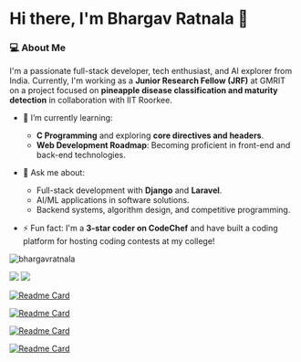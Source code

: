 # Hi there, I'm Bhargav Ratnala 👋

### 💻 About Me

I'm a passionate full-stack developer, tech enthusiast, and AI explorer from India. Currently, I'm working as a **Junior Research Fellow (JRF)** at GMRIT on a project focused on **pineapple disease classification and maturity detection** in collaboration with IIT Roorkee.


- 🌱 I’m currently learning:
  - **C Programming** and exploring **core directives and headers**.
  - **Web Development Roadmap**: Becoming proficient in front-end and back-end technologies.

- 💬 Ask me about:
  - Full-stack development with **Django** and **Laravel**.
  - AI/ML applications in software solutions.
  - Backend systems, algorithm design, and competitive programming.

- ⚡ Fun fact: I'm a **3-star coder on CodeChef** and have built a coding platform for hosting coding contests at my college!

<p align="left"> <img src="https://komarev.com/ghpvc/?username=bhargavratnala&label=Profile%20views&color=0e75b6&style=flat" alt="bhargavratnala" /> </p>

<picture>
  <source
    srcset="https://github-readme-stats.vercel.app/api/top-langs/?username=bhargavratnala&layout=compact&langs_count=6&theme=transparent&hide_border=true"
    media="(prefers-color-scheme: dark)"
  />
  <source
    srcset="https://github-readme-stats.vercel.app/api/top-langs/?username=bhargavratnala&layout=compact&langs_count=6&hide_border=true"
    media="(prefers-color-scheme: light), (prefers-color-scheme: no-preference)"
  />
  <img src="https://github-readme-stats.vercel.app/api?username=bhargavratnala&show_icons=true" />
</picture>

<picture>
  <source
    srcset="https://github-readme-stats.vercel.app/api?username=bhargavratnala&show_icons=true&theme=transparent&hide_border=true"
    media="(prefers-color-scheme: dark)"
  />
  <source
    srcset="https://github-readme-stats.vercel.app/api?username=bhargavratnala&show_icons=true&hide_border=true"
    media="(prefers-color-scheme: light), (prefers-color-scheme: no-preference)"
  />
  <img src="https://github-readme-stats.vercel.app/api?username=bhargavratnala&show_icons=true" />
</picture>

<picture>
  <source
    srcset="https://github-readme-stats.vercel.app/api/pin/?username=bhargavratnala&repo=codespace&theme=transparent"
    media="(prefers-color-scheme: dark)"
  />
  <source
    srcset="https://github-readme-stats.vercel.app/api/pin/?username=bhargavratnala&repo=codespace"
    media="(prefers-color-scheme: dark)"
  />

[![Readme Card](https://github-readme-stats.vercel.app/api/pin/?username=bhargavratnala&repo=codespace&theme=transparent)](https://github.com/bhargavratnala/codespace)

</picture>

<picture>
  <source
    srcset="https://github-readme-stats.vercel.app/api/pin/?username=bhargavratnala&repo=bhargavratnala.github.io&theme=transparent"
    media="(prefers-color-scheme: dark)"
  />
  <source
    srcset="https://github-readme-stats.vercel.app/api/pin/?username=bhargavratnala&repo=bhargavratnala.github.io"
    media="(prefers-color-scheme: dark)"
  />

[![Readme Card](https://github-readme-stats.vercel.app/api/pin/?username=bhargavratnala&repo=bhargavratnala.github.io&theme=transparent)](https://github.com/bhargavratnala/codespace)

</picture>

<picture>
  <source
    srcset="https://github-readme-stats.vercel.app/api/pin/?username=bhargavratnala&repo=prims-algorithm&theme=transparent"
    media="(prefers-color-scheme: dark)"
  />
  <source
    srcset="https://github-readme-stats.vercel.app/api/pin/?username=bhargavratnala&repo=prims-algorithm"
    media="(prefers-color-scheme: dark)"
  />

[![Readme Card](https://github-readme-stats.vercel.app/api/pin/?username=bhargavratnala&repo=prims-algorithm&theme=transparent)](https://github.com/bhargavratnala/codespace)

</picture>

<picture>
  <source
    srcset="https://github-readme-stats.vercel.app/api/pin/?username=bhargavratnala&repo=TOCmodelDemo&theme=transparent"
    media="(prefers-color-scheme: dark)"
  />
  <source
    srcset="https://github-readme-stats.vercel.app/api/pin/?username=bhargavratnala&repo=TOCmodelDemo"
    media="(prefers-color-scheme: dark)"
  />

[![Readme Card](https://github-readme-stats.vercel.app/api/pin/?username=bhargavratnala&repo=TOCmodelDemo&theme=transparent)](https://github.com/bhargavratnala/codespace)

</picture>